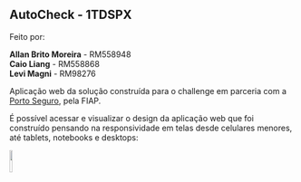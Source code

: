 <h2> AutoCheck - 1TDSPX </h2>

<p>Feito por:<p>
<b>Allan Brito Moreira</b> - RM558948</br>
<b>Caio Liang</b> - RM558868</br>
<b>Levi Magni</b> - RM98276</br>

<p>Aplicação web da solução construída para o challenge em parceria com a <a href="https://www.portoseguro.com.br/centros-automotivos-porto-seguro">Porto Seguro</a>, pela FIAP.</p>
<p>É possível acessar e visualizar o design da aplicação web que foi construído pensando na responsividade em telas desde celulares menores, até tablets, notebooks e desktops:</p>

<a href="https://www.figma.com/file/CdqktdshKUBq1atWE8JFKH/AutoCheck-Web-Design?type=design&node-id=54%3A40&mode=design&t=SfmutdLzcaRe2PX9-1"><img width="10%" src="https://img.shields.io/badge/figma-1696db.svg?style=for-the-badge&logo=figma&logoColor=white"></a>
